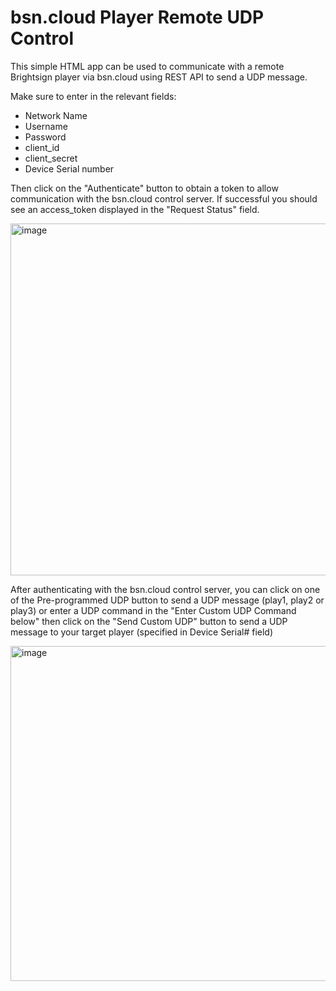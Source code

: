 # bsn.cloud Player Remote UDP Control

This simple HTML app can be used to communicate with a remote Brightsign player via bsn.cloud using REST API to send a UDP message. 

Make sure to enter in the relevant fields:

- Network Name
- Username
- Password
- client_id
- client_secret
- Device Serial number

Then click on the "Authenticate" button to obtain a token to allow communication with the bsn.cloud control server. If successful you should see an access_token displayed in the "Request Status" field. 

<img width="563" alt="image" src="https://github.com/RomeoLB/send-udp-bsn-cloud/assets/136584791/f0f45cc0-f084-42b9-b31c-c7269877dcc7">

After authenticating with the bsn.cloud control server, you can click on one of the Pre-programmed UDP button to send a UDP message (play1, play2 or play3) or enter a UDP command in the "Enter Custom UDP Command below" then click on the "Send Custom UDP" button to send a UDP message to your target player (specified in Device Serial# field)

<img width="536" alt="image" src="https://github.com/RomeoLB/send-udp-bsn-cloud/assets/136584791/85814146-a15b-4155-8a04-54e912fdca44">


